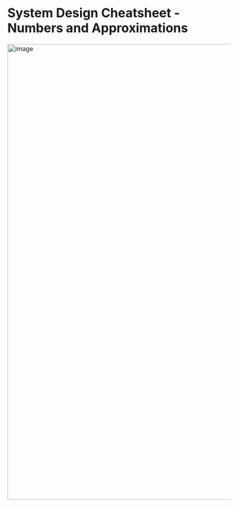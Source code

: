 # System Design Cheatsheet - Numbers and Approximations

<img width="1028" alt="image" src="https://user-images.githubusercontent.com/657990/163673870-408322c9-0b97-4bb2-b016-31e3cb41c368.png">
